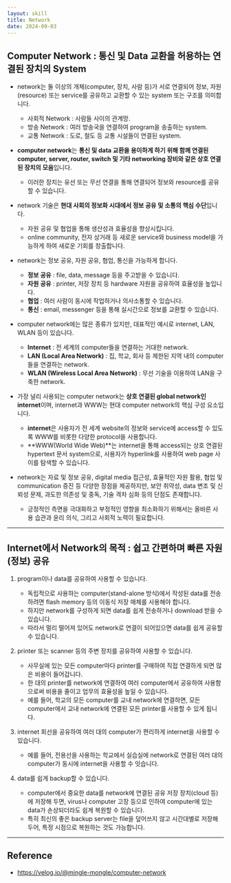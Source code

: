 ```yaml
---
layout: skill
title: Network
date: 2024-09-03
---
```



## Computer Network : 통신 및 Data 교환을 허용하는 연결된 장치의 System

- network는 둘 이상의 개체(computer, 장치, 사람 등)가 서로 연결되어 정보, 자원(resource) 또는 service를 공유하고 교환할 수 있는 system 또는 구조를 의미합니다.
    - 사회적 Network : 사람들 사이의 관계망.
    - 방송 Network : 여러 방송국을 연결하여 program을 송출하는 system.
    - 교통 Network : 도로, 철도 등 교통 시설들이 연결된 system.

- **computer network**는 **통신 및 data 교환을 용이하게 하기 위해 함께 연결된 computer, server, router, switch 및 기타 networking 장비와 같은 상호 연결된 장치의 모음**입니다.
    - 이러한 장치는 유선 또는 무선 연결을 통해 연결되어 정보와 resource를 공유할 수 있습니다.

- network 기술은 **현대 사회의 정보화 시대에서 정보 공유 및 소통의 핵심 수단**입니다.
    - 자원 공유 및 협업을 통해 생산성과 효율성을 향상시킵니다.
    - online community, 전자 상거래 등 새로운 service와 business model을 가능하게 하여 새로운 기회를 창출합니다.

- network는 정보 공유, 자원 공유, 협업, 통신을 가능하게 합니다.
    - **정보 공유** : file, data, message 등을 주고받을 수 있습니다.
    - **자원 공유** : printer, 저장 장치 등 hardware 자원을 공유하여 효율성을 높입니다.
    - **협업** : 여러 사람이 동시에 작업하거나 의사소통할 수 있습니다.
    - **통신** : email, messenger 등을 통해 실시간으로 정보를 교환할 수 있습니다.

- computer network에는 많은 종류가 있지만, 대표적인 예시로 internet, LAN, WLAN 등이 있습니다.
    - **Internet** : 전 세계의 computer들을 연결하는 거대한 network.
    - **LAN (Local Area Network)** : 집, 학교, 회사 등 제한된 지역 내의 computer들을 연결하는 network.
    - **WLAN (Wireless Local Area Network)** : 무선 기술을 이용하여 LAN을 구축한 network.

- 가장 널리 사용되는 computer network는 **상호 연결된 global network인 internet**이며, internet과 WWW는 현대 computer network의 핵심 구성 요소입니다.
    - **internet**은 사용자가 전 세계 website의 정보와 service에 access할 수 있도록 WWW를 비롯한 다양한 protocol을 사용합니다.
    - **WWW(World Wide Web)**는 internet을 통해 access되는 상호 연결된 hypertext 문서 system으로, 사용자가 hyperlink를 사용하여 web page 사이를 탐색할 수 있습니다.

- network는 자료 및 정보 공유, digital media 접근성, 효율적인 자원 활용, 협업 및 communication 증진 등 다양한 장점을 제공하지만, 보안 취약성, data 변조 및 신뢰성 문제, 과도한 의존성 및 중독, 기술 격차 심화 등의 단점도 존재합니다.
    - 긍정적인 측면을 극대화하고 부정적인 영향을 최소화하기 위해서는 올바른 사용 습관과 윤리 의식, 그리고 사회적 노력이 필요합니다. 


---


## Internet에서 Network의 목적 : 쉽고 간편하며 빠른 자원(정보) 공유

1. program이나 data를 공유하여 사용할 수 있습니다.
    - 독립적으로 사용하는 computer(stand-alone 방식)에서 작성된 data를 전송하려면 flash memory 등의 이동식 저장 매체를 사용해야 합니다.
    - 하지만 network를 구성하게 되면 data를 쉽게 전송하거나 download 받을 수 있습니다.
    - 따라서 멀리 떨어져 있어도 network로 연결이 되어있으면 data를 쉽게 공유할 수 있습니다.

2. printer 또는 scanner 등의 주변 장치를 공유하여 사용할 수 있습니다.
    - 사무실에 있는 모든 computer마다 printer를 구매하여 직접 연결하게 되면 많은 비용이 들어갑니다.
    - 한 대의 printer를 network에 연결하여 여러 computer에서 공유하여 사용함으로써 비용을 줄이고 업무의 효율성을 높일 수 있습니다.
    - 예를 들어, 학교의 모든 computer를 교내 network에 연결하면, 모든 computer에서 교내 network에 연결된 모든 printer를 사용할 수 있게 됩니다.

3. internet 회선을 공유하여 여러 대의 computer가 편리하게 internet을 사용할 수 있습니다.
    - 예를 들어, 전용선을 사용하는 학교에서 실습실에 network로 연결된 여러 대의 computer가 동시에 internet을 사용할 수 잇습니다.

4. data를 쉽게 backup할 수 있습니다.
    - computer에서 중요한 data를 network에 연결된 공유 저장 장치(cloud 등)에 저장해 두면, virus나 computer 고장 등으로 인하여 computer에 있는 data가 손상되더라도 쉽게 복원할 수 있습니다.
    - 특히 최신의 좋은 backup server는 file을 덮어쓰지 않고 시간대별로 저장해 두어, 특정 시점으로 복원하는 것도 가능합니다.


---


## Reference

- <https://velog.io/@mingle-mongle/computer-network>
